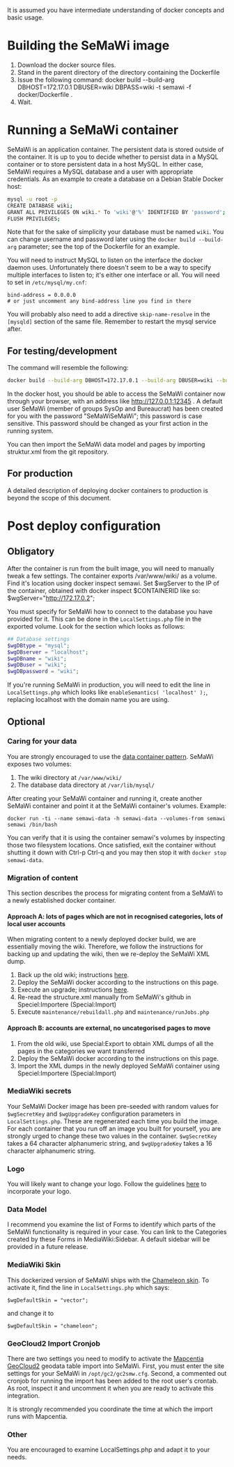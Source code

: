 It is assumed you have intermediate understanding of docker concepts and basic usage.

# Building the SeMaWi image

1. Download the docker source files.
2. Stand in the parent directory of the directory containing the Dockerfile
3. Issue the following command: docker build --build-arg DBHOST=172.17.0.1 DBUSER=wiki DBPASS=wiki -t semawi -f docker/Dockerfile .
4. Wait.

# Running a SeMaWi container

SeMaWi is an application container. The persistent data is stored outside of the container. It is up to you to decide whether to persist data in a MySQL container or to store persistent data in a host MySQL. In either case, SeMaWi requires a MySQL database and a user with appropriate credentials. As an example to create a database on a Debian Stable Docker host:

```bash
mysql -u root -p
CREATE DATABASE wiki;
GRANT ALL PRIVILEGES ON wiki.* To 'wiki'@'%' IDENTIFIED BY 'password';
FLUSH PRIVILEGES;
```

Note that for the sake of simplicity your database must be named `wiki`. You can change username and password later using the `docker build --build-arg` parameter; see the top of the Dockerfile for an example.

You will need to instruct MySQL to listen on the interface the docker daemon uses. Unfortunately there doesn't seem to be a way to specify multiple interfaces to listen to; it's either one interface or all. You will need to set in `/etc/mysql/my.cnf`:

```
bind-address = 0.0.0.0
# or just uncomment any bind-address line you find in there
```

You will probably also need to add a directive `skip-name-resolve` in the `[mysqld]` section of the same file. Remember to restart the mysql service after.

## For testing/development

The command will resemble the following:

```bash
docker build --build-arg DBHOST=172.17.0.1 --build-arg DBUSER=wiki --build-arg DBPASS=wiki -t semawi -f docker/Dockerfile .
```

In the docker host, you should be able to access the SeMaWi container now through your browser, with an address like http://127.0.0.1:12345 . A default user SeMaWi (member of groups SysOp and Bureaucrat) has been created for you with the password "SeMaWiSeMaWi"; this password is case sensitive. This password should be changed as your first action in the running system.

You can then import the SeMaWi data model and pages by importing struktur.xml from the git repository.

## For production

A detailed description of deploying docker containers to production is beyond the scope of this document.

# Post deploy configuration

## Obligatory

After the container is run from the built image, you will need to manually tweak a few settings. The container exports /var/www/wiki/ as a volume. Find it's location using docker inspect semawi. Set $wgServer to the IP of the container, obtained with docker inspect $CONTAINERID like so: $wgServer="http://172.17.0.2";

You must specify for SeMaWi how to connect to the database you have provided for it. This can be done in the `LocalSettings.php` file in the exported volume. Look for the section which looks as follows:

```php
## Database settings
$wgDBtype = "mysql";
$wgDBserver = "localhost";
$wgDBname = "wiki";
$wgDBuser = "wiki";
$wgDBpassword = "wiki";
```

If you're running SeMaWi in production, you will need to edit the line in `LocalSettings.php` which looks like `enableSemantics( 'localhost' );`, replacing localhost with the domain name you are using.

## Optional

### Caring for your data

You are strongly encouraged to use the [data container pattern](https://docs.docker.com/engine/userguide/containers/dockervolumes/). SeMaWi exposes two volumes:

1. The wiki directory at `/var/www/wiki/`
2. The database data directory at `/var/lib/mysql/`

After creating your SeMaWi container and running it, create another SeMaWi container and point it at the SeMaWi container's volumes. Example:

````
docker run -ti --name semawi-data -h semawi-data --volumes-from semawi semawi /bin/bash
````
You can verify that it is using the container semawi's volumes by inspecting those two filesystem locations. Once satisfied, exit the container without shutting it down with Ctrl-p Ctrl-q and you may then stop it with `docker stop semawi-data`.


### Migration of content

This section describes the process for migrating content from a SeMaWi to a newly established docker container.

#### Approach A: lots of pages which are not in recognised categories, lots of local user accounts

When migrating content to a newly deployed docker build, we are essentially moving the wiki. Therefore, we follow the instructions for backing up and updating the wiki, then we re-deploy the SeMaWi XML dump.

1. Back up the old wiki; instructions [here](https://www.mediawiki.org/wiki/Manual:Backing_up_a_wiki).
2. Deploy the SeMaWi docker according to the instructions on this page.
3. Execute an upgrade; instructions [here](https://www.mediawiki.org/wiki/Manual:Upgrading).
4. Re-read the structure.xml manually from SeMaWi's github in Speciel:Importere (Special:Import)
5. Execute `maintenance/rebuildall.php` and `maintenance/runJobs.php`

#### Approach B: accounts are external, no uncategorised pages to move

1. From the old wiki, use Special:Export to obtain XML dumps of all the pages in the categories we want transferred
2. Deploy the SeMaWi docker according to the instructions on this page.
3. Import the XML dumps in the newly deployed SeMaWi container using Speciel:Importere (Special:Import)

### MediaWiki secrets

Your SeMaWi Docker image has been pre-seeded with random values for `$wgSecretKey` and `$wgUpgradeKey` configuration parameters in `LocalSettings.php`. These are regenerated each time you build the image. For each container that you run off an image you built for yourself, you are strongly urged to change these two values in the container. `$wgSecretKey` takes a 64 character alphanumeric string, and `$wgUpgradeKey` takes a 16 character alphanumeric string.

### Logo

You will likely want to change your logo. Follow the guidelines [here](https://www.mediawiki.org/wiki/Manual:$wgLogo) to incorporate your logo.

### Data Model

I recommend you examine the list of Forms to identify which parts of the SeMaWi functionality is required in your case. You can link to the Categories created by these Forms in MediaWiki:Sidebar. A default sidebar will be provided in a future release.

### MediaWiki Skin

This dockerized version of SeMaWi ships with the [Chameleon skin](https://www.mediawiki.org/wiki/Skin:Chameleon). To activate it, find the line in `LocalSettings.php` which says:

`$wgDefaultSkin = "vector";`

and change it to

`$wgDefaultSkin = "chameleon";`

### GeoCloud2 Import Cronjob

There are two settings you need to modify to activate the [Mapcentia GeoCloud2](https://github.com/mapcentia/geocloud2) geodata table import into SeMaWi. First, you must enter the site settings for your SeMaWi in `/opt/gc2/gc2smw.cfg`. Second, a commented out cronjob for running the import has been added to the root user's crontab. As root, inspect it and uncomment it when you are ready to activate this integration.

It is strongly recommended you coordinate the time at which the import runs with Mapcentia.

### Other

You are encouraged to examine LocalSettings.php and adapt it to your needs.
